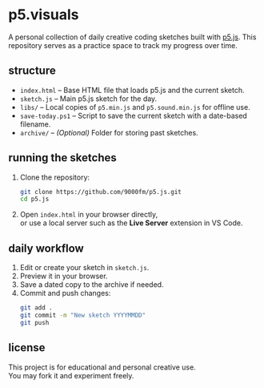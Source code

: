 # p5.visuals

A personal collection of daily creative coding sketches built with [p5.js](https://p5js.org/). This repository serves as a practice space to track my progress over time.

## structure

- `index.html` – Base HTML file that loads p5.js and the current sketch.
- `sketch.js` – Main p5.js sketch for the day.
- `libs/` – Local copies of `p5.min.js` and `p5.sound.min.js` for offline use.
- `save-today.ps1` – Script to save the current sketch with a date-based filename.
- `archive/` – _(Optional)_ Folder for storing past sketches.

## running the sketches

1. Clone the repository:

   ```bash
   git clone https://github.com/9000fm/p5.js.git
   cd p5.js
   ```

2. Open `index.html` in your browser directly,  
   or use a local server such as the **Live Server** extension in VS Code.

## daily workflow

1. Edit or create your sketch in `sketch.js`.
2. Preview it in your browser.
3. Save a dated copy to the archive if needed.
4. Commit and push changes:
   ```bash
   git add .
   git commit -m "New sketch YYYYMMDD"
   git push
   ```

## license

This project is for educational and personal creative use.  
You may fork it and experiment freely.
